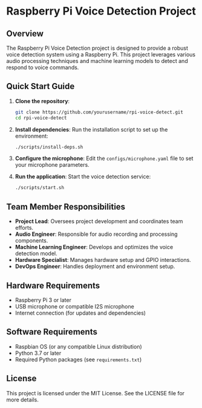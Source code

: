 # Raspberry Pi Voice Detection Project

## Overview
The Raspberry Pi Voice Detection project is designed to provide a robust voice detection system using a Raspberry Pi. This project leverages various audio processing techniques and machine learning models to detect and respond to voice commands.

## Quick Start Guide
1. **Clone the repository**:
   ```bash
   git clone https://github.com/yourusername/rpi-voice-detect.git
   cd rpi-voice-detect
   ```

2. **Install dependencies**:
   Run the installation script to set up the environment:
   ```bash
   ./scripts/install-deps.sh
   ```

3. **Configure the microphone**:
   Edit the `configs/microphone.yaml` file to set your microphone parameters.

4. **Run the application**:
   Start the voice detection service:
   ```bash
   ./scripts/start.sh
   ```

## Team Member Responsibilities
- **Project Lead**: Oversees project development and coordinates team efforts.
- **Audio Engineer**: Responsible for audio recording and processing components.
- **Machine Learning Engineer**: Develops and optimizes the voice detection model.
- **Hardware Specialist**: Manages hardware setup and GPIO interactions.
- **DevOps Engineer**: Handles deployment and environment setup.

## Hardware Requirements
- Raspberry Pi 3 or later
- USB microphone or compatible I2S microphone
- Internet connection (for updates and dependencies)

## Software Requirements
- Raspbian OS (or any compatible Linux distribution)
- Python 3.7 or later
- Required Python packages (see `requirements.txt`)

## License
This project is licensed under the MIT License. See the LICENSE file for more details.
